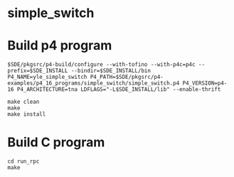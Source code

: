 # simple_switch

# Build p4 program
```
$SDE/pkgsrc/p4-build/configure --with-tofino --with-p4c=p4c --prefix=$SDE_INSTALL --bindir=$SDE_INSTALL/bin P4_NAME=yle_simple_switch P4_PATH=$SDE/pkgsrc/p4-examples/p4_16_programs/simple_switch/simple_switch.p4 P4_VERSION=p4-16 P4_ARCHITECTURE=tna LDFLAGS="-L$SDE_INSTALL/lib" --enable-thrift
```

```
make clean
make 
make install 
```

# Build C program

```
cd run_rpc
make
```
